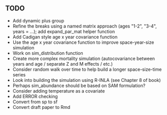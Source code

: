 ## TODO

- Add dynamic plus group
- Refine the breaks using a named matrix approach (ages "1-2", "3-4", years = ...); add expand_par_mat helper function
- Add Cadigan style age x year covariance function
- Use the age x year covariance function to improve space-year-size simulation
- Work on sim_distribution function
- Create more complex mortality simulation (autocovariance between years and age / separate Z and M effects / etc.)
- Consider random walk over time to help build a longer space-size-time series
- Look into building the simulation using R-INLA (see Chapter 8 of book)
- Perhaps sim_abundance should be based on SAM formulation?
- Consider adding temperature as a covariate
- Add ERROR checking
- Convert from sp to sf
- Convert draft paper to Rmd
